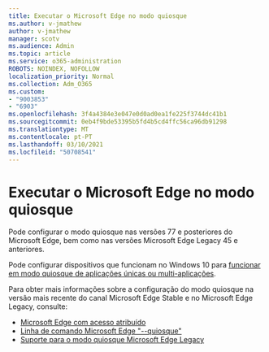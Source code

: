 ```yaml
---
title: Executar o Microsoft Edge no modo quiosque
ms.author: v-jmathew
author: v-jmathew
manager: scotv
ms.audience: Admin
ms.topic: article
ms.service: o365-administration
ROBOTS: NOINDEX, NOFOLLOW
localization_priority: Normal
ms.collection: Adm_O365
ms.custom:
- "9003853"
- "6903"
ms.openlocfilehash: 3f4a4384e3e047e0d0ad0ea1fe225f3744dc41b1
ms.sourcegitcommit: 0eb4f9bde53395b5fd4b5cd4ffc56ca96db91298
ms.translationtype: MT
ms.contentlocale: pt-PT
ms.lasthandoff: 03/10/2021
ms.locfileid: "50708541"
---
```

# <a name="run-microsoft-edge-in-kiosk-mode"></a>Executar o Microsoft Edge no modo quiosque

Pode configurar o modo quiosque nas versões 77 e posteriores do Microsoft Edge, bem como nas versões Microsoft Edge Legacy 45 e anteriores.

Pode configurar dispositivos que funcionam no Windows 10 para [funcionar em modo quiosque de aplicações únicas ou multi-aplicações](https://go.microsoft.com/fwlink/?linkid=2133659).

Para obter mais informações sobre a configuração do modo quiosque na versão mais recente do canal Microsoft Edge Stable e no Microsoft Edge Legacy, consulte:

- [Microsoft Edge com acesso atribuído](https://docs.microsoft.com/deployedge/microsoft-edge-configure-kiosk-mode#microsoft-edge-with-assigned-access)
- [Linha de comando Microsoft Edge "--quiosque"](https://answers.microsoft.com/microsoftedge/forum/msedge_open-msedge_win10/access-microsoft-edge-using-command-line/03a4add6-9ca4-4fbb-a183-aaa763a0ab76)
- [Suporte para o modo quiosque Microsoft Edge Legacy](https://blogs.windows.com/msedgedev/2021/02/05/what-you-need-to-know-about-kiosk-mode-when-support-for-microsoft-edge-legacy-ends/)
